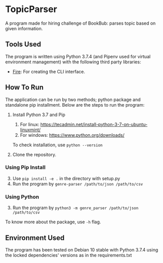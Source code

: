 # TopicParser

A program made for hiring challenge of BookBub: parses topic based on given information.

## Tools Used

The program is written using Python 3.7.4 (and Pipenv used for virtual environment management) with the following third party libraries:

- [Fire](https://github.com/google/python-fire): For creating the CLI interface.

## How To Run

The application can be run by two methods; python package and standalone pip installment.
Below are the steps to run the program:

1. Install Python 3.7 and Pip
    1. For linux: https://tecadmin.net/install-python-3-7-on-ubuntu-linuxmint/
    2. For windows: https://www.python.org/downloads/
   
   To check installation, use `python --version` 
2. Clone the repository.

### Using Pip Install

3. Use `pip install -e .` in the directory with setup.py
4. Run the program by `genre-parser /path/to/json /path/to/csv`

### Using Python

3. Run the program by `python3 -m genre_parser /path/to/json /path/to/csv`


To know more about the package, use `-h` flag.

## Environment Used

The program has been tested on Debian 10 stable with Python 3.7.4 using the locked
dependencies' versions as in the requirements.txt